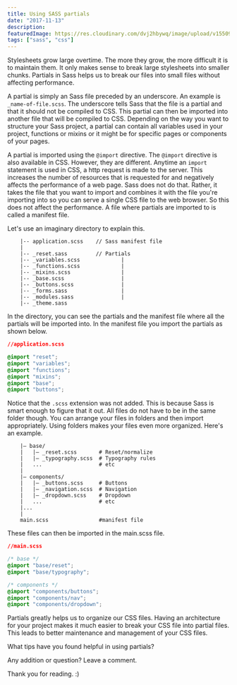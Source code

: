 ```yaml
---
title: Using SASS partials
date: "2017-11-13"
description: 
featuredImage: https://res.cloudinary.com/dvj2hbywq/image/upload/v1550930072/potrait.jpg
tags: ["sass", "css"]
---
```



Stylesheets grow large overtime. The more they grow, the more difficult it is to maintain them. It only makes sense to break large stylesheets into smaller chunks. Partials in Sass helps us to break our files into small files without affecting performance.

A partial is simply an Sass file preceded by an underscore. An example is `_name-of-file.scss`. The underscore tells Sass that the file is a partial and that it should not be compiled to CSS. This partial can then be imported into another file that will be compiled to CSS. Depending on the way you want to structure your Sass project, a partial can contain all variables used in your project, functions or mixins or it might be for specific pages or components of your pages.

A partial is imported using the `@import` directive. The `@import` directive is also available in CSS. However, they are different. Anytime an `import` statement is used in CSS, a http request is made to the server. This increases the number of resources that is requested for and negatively affects the performance of a web page. Sass does not do that. Rather, it takes the file that you want to import and combines it with the file you're importing into so you can serve a single CSS file to the web browser. So this does not affect the performance. A file where partials are imported to is called a manifest file. 

Let's use an imaginary directory to explain this.

```
    |-- application.scss    // Sass manifest file
    |
    |-- _reset.sass         // Partials
    |-- _variables.scss             |
    |-- _functions.scss             |
    |-- _mixins.scss                |
    |-- _base.scss                  |
    |-- _buttons.scss               |
    |-- _forms.sass                 |
    |-- _modules.sass               |
    |-- _theme.sass 
```

In the directory, you can see the partials and the manifest file where all the partials will be imported into. In the manifest file you import the partials as shown below.

```CSS
//application.scss

@import "reset";
@import "variables";
@import "functions";
@import "mixins";
@import "base";
@import "buttons";

``` 
Notice that the `.scss` extension was not added. This is because Sass is smart enough to figure that it out.
All files do not have to be in the same folder though. You can arrange your files in folders and then import appropriately. Using folders makes your files even more organized. Here's an example.

```
    |– base/ 
    |   |– _reset.scss       # Reset/normalize 
    |   |– _typography.scss  # Typography rules 
    |   ...                  # etc
    | 
    |– components/ 
    |   |– _buttons.scss     # Buttons 
    |   |– _navigation.scss  # Navigation
    |   |– _dropdown.scss    # Dropdown  
    |   ...                  # etc 
    |...
    |
    main.scss                #manifest file
```
These files can then be imported in the main.scss file.

```CSS
//main.scss

/* base */
@import "base/reset";
@import "base/typography";

/* components */
@import "components/buttons";
@import "components/nav";
@import "components/dropdown";
```

Partials greatly helps us to organize our CSS files. Having an architecture for your project makes it much easier to break your CSS file into partial files. This leads to better maintenance and management of your CSS files.

What tips have you found helpful in using partials?

Any addition or question? Leave a comment.

Thank you for reading. :)